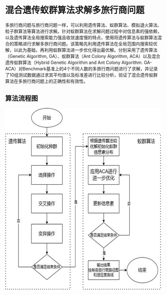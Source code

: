 # 混合遗传蚁群算法求解多旅行商问题

多旅行商问题与旅行商问题一样，可以利用遗传算法、蚁群算法、模拟退火算法、粒子群算法等算法进行求解。针对蚁群算法在求解问题过程中对信息素的强依赖，以及遗传算法全局搜索能力强且收敛速度慢的特点，使用将遗传算法与蚁群算法混合的策略进行求解多旅行商问题。该策略先利用遗传算法在全局范围内搜索较优解，以此为基础，再利用蚁群算法进一步优化得出最优解。分别采用了遗传算法（Genetic Algorithm, GA）、蚁群算法（Ant Colony Algorithm, ACA）以及混合遗传蚁群算法（Hybrid Genetic Algorithm and Ant Colony Algorithm. GA-ACA）对Benchmark基准上的4个不同人数的多旅行商问题进行了求解，并记录了10组测试数据通过求其平均值以及标准差进行比较分析，验证了混合遗传蚁群算法在多旅行商问题上的正确性和有效性。



## 算法流程图

![](./picture/算法流程图.png#pic_center)
